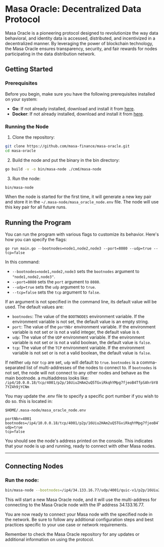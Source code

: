 # Masa Oracle: Decentralized Data Protocol

Masa Oracle is a pioneering protocol designed to revolutionize the way data behavioral, and identity data is accessed, distributed, and incentivized in a decentralized manner. By leveraging the power of blockchain technology, the Masa Oracle ensures transparency, security, and fair rewards for nodes participating in the data distribution network.

## Getting Started

### Prerequisites

Before you begin, make sure you have the following prerequisites installed on your system:

- **Go**: If not already installed, download and install it from [here](https://golang.org/dl/).
- **Docker**: If not already installed, download and install it from [here](https://docs.docker.com/get-docker/).


### Running the Node

1. Clone the repository:

```bash
git clone https://github.com/masa-finance/masa-oracle.git
cd masa-oracle
```

2. Build the node and put the binary in the bin directory:

```bash
go build -v -o bin/masa-node ./cmd/masa-node
```

3. Run the node:

```bash
bin/masa-node   
```

When the node is started for the first time, it will generate a new key pair and store it in the `~/.masa-node/masa_oracle_node.env` file. The node will use this key pair for all future runs.

## Running the Program

You can run the program with various flags to customize its behavior. Here's how you can specify the flags:

```go run main.go --bootnodes=node1,node2,node3 --port=8080 --udp=true --tcp=false```

In this command:

- `--bootnodes=node1,node2,node3` sets the `bootnodes` argument to `"node1,node2,node3"`.
- `--port=8080` sets the `port` argument to `8080`.
- `--udp=true` sets the `udp` argument to `true`.
- `--tcp=false` sets the `tcp` argument to `false`.

If an argument is not specified in the command line, its default value will be used. The default values are:

- `bootnodes`: The value of the `BOOTNODES` environment variable. If the environment variable is not set, the default value is an empty string.
- `port`: The value of the `portNbr` environment variable. If the environment variable is not set or is not a valid integer, the default value is `0`.
- `udp`: The value of the `UDP` environment variable. If the environment variable is not set or is not a valid boolean, the default value is `false`.
- `tcp`: The value of the `TCP` environment variable. If the environment variable is not set or is not a valid boolean, the default value is `false`.

If neither `udp` nor `tcp` are set, `udp` will default to `true`.
`bootnodes` is a comma-separated list of multi-addresses of the nodes to connect to. If `bootnodes` is not set, the node will not connect to any other nodes and behave as the main bootnode.
a multiaddress looks like: `/ip4/10.0.0.18/tcp/4001/p2p/16Uiu2HAm2uQ5TGviRkqhYMpg7fjeoB4TfpSAhrbY87YZ4h9jYCNm`

You may update the .env file to specify a specific port number if you wish to do so.
this is located in:

`$HOME/.masa-node/masa_oracle_node.env`

```
portNbr=4001
bootnodes=/ip4/10.0.0.18/tcp/4001/p2p/16Uiu2HAm2uQ5TGviRkqhYMpg7fjeoB4TfpSAhrbY87YZ4h9jYCNm,
udp=true
tcp=false
```
You should see the node's address printed on the console. This indicates that your node is up and running, ready to connect with other Masa nodes.

---

## Connecting Nodes
### Run the node:

```bash
bin/masa-node --bootnodes=/ip4/34.133.16.77/udp/4001/quic-v1/p2p/16Uiu2HAmAEDCYv5RrbLhZRmHXGWXNuSFa7YDoC5BGeN3NtDmiZEb --port=4001 --udp=true --tcp=false
```

This will start a new Masa Oracle node, and it will use the multi-address for connecting to the Masa Oracle node with the IP address 34.133.16.77.

You are now ready to connect your Masa node with the specified node in the network. Be sure to follow any additional configuration steps and best practices specific to your use case or network requirements.

Remember to check the Masa Oracle repository for any updates or additional information on using the protocol.
